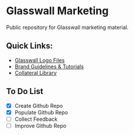 # Glasswall Marketing
Public repository for Glasswall marketing material.

## Quick Links:

* [Glasswall Logo Files](https://github.com/filetrust/glasswall-marketing/tree/master/Logo%20Files)
* [Brand Guidelines & Tutorials](https://github.com/filetrust/glasswall-marketing/tree/master/Brand%20Guidelines%20&%20Tutorials)
* [Collateral Library](https://github.com/filetrust/glasswall-marketing/tree/master/Collateral%20Library)

## To Do List
- [x] Create Github Repo
- [x] Populate Github Repo
- [ ] Collect Feedback
- [ ] Improve Github Repo
